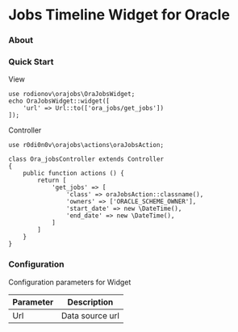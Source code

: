 # Jobs Timeline Widget for Oracle

### About


### Quick Start
View
```
use rodionov\orajobs\OraJobsWidget;
echo OraJobsWidget::widget([
    'url' => Url::to(['ora_jobs/get_jobs'])
]);
```
Controller
```
use r0di0n0v\orajobs\actions\oraJobsAction;

class Ora_jobsController extends Controller
{
    public function actions () {
        return [
            'get_jobs' => [
                'class' => oraJobsAction::classname(),
                'owners' => ['ORACLE_SCHEME_OWNER'],
                'start_date' => new \DateTime(),
                'end_date' => new \DateTime(),
            ]
        ]
    }    
}

```

### Configuration
Configuration parameters for Widget

| Parameter | Description |
| --------- | ----------- |
| Url | Data source url |


